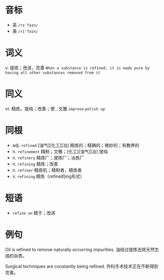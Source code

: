 # 音标

- 英 `/rɪˈfaɪn/`
- 美 `/rɪ'faɪn/`

# 词义

v. 提炼；改进，完善
`When a substance is refined, it is made pure by having all other substances removed from it`

# 同义

vt. 精炼，提纯；改善；使…文雅
`improve` `polish up`

# 同根

- adj. `refined` [油气][化工][冶] 精炼的；精确的；微妙的；有教养的
- n. `refinement` 精制；文雅；[化工][油气][冶] 提纯
- n. `refinery` 精炼厂；提炼厂；冶炼厂
- n. `refining` 精炼；改善
- n. `refiner` 精炼机；精制者，精炼者
- v. `refining` 精炼（refine的ing形式）

# 短语

- `refine on` 精于；改进

# 例句

Oil is refined to remove naturally occurring impurities.
油经过提炼去除天然生成的杂质。

Surgical techniques are constantly being refined.
外科手术技术正在不断得到完善。


